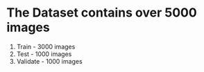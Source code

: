 # The Dataset contains over 5000 images 
1. Train - 3000 images 
2. Test - 1000 images 
3. Validate - 1000 images 
